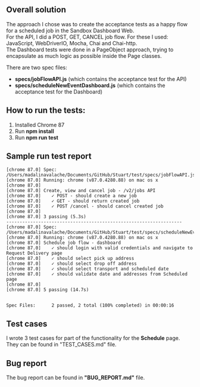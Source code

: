 ## Overall solution

The approach I chose was to create the acceptance tests as a happy flow for a scheduled job in the Sandbox Dashboard Web. <br/> For the API, I did a POST, GET, CANCEL job flow. For these I used: JavaScript, WebDriverIO, Mocha, Chai and Chai-http. <br/>
The Dashboard tests were done in a PageObject approach, trying to encapsulate as much logic as possible inside the Page classes. <br/>

There are two spec files:
- **specs/jobFlowAPI.js** (which contains the acceptance test for the API)
- **specs/scheduleNewEventDashboard.js** (which contains the acceptance test for the Dashboard)

## How to run the tests:
1. Installed Chrome 87
2. Run **npm install**
3. Run **npm run test**

## Sample run test report

```
[chrome 87.0] Spec: /Users/madalinavalache/Documents/GitHub/Stuart/test/specs/jobFlowAPI.js
[chrome 87.0] Running: chrome (v87.0.4280.88) on mac os x
[chrome 87.0]
[chrome 87.0] Create, view and cancel job - /v2/jobs API
[chrome 87.0]    ✓ POST - should create a new job
[chrome 87.0]    ✓ GET - should return created job
[chrome 87.0]    ✓ POST /cancel - should cancel created job
[chrome 87.0]
[chrome 87.0] 3 passing (5.3s)
------------------------------------------------------------------
[chrome 87.0] Spec: /Users/madalinavalache/Documents/GitHub/Stuart/test/specs/scheduleNewEventDashboard.js
[chrome 87.0] Running: chrome (v87.0.4280.88) on mac os x
[chrome 87.0] Schedule job flow - dashboard
[chrome 87.0]    ✓ should login with valid credentials and navigate to Request Delivery page
[chrome 87.0]    ✓ should select pick up address
[chrome 87.0]    ✓ should select drop off address
[chrome 87.0]    ✓ should select transport and scheduled date
[chrome 87.0]    ✓ should validate date and addresses from Scheduled page
[chrome 87.0]
[chrome 87.0] 5 passing (14.7s)


Spec Files:      2 passed, 2 total (100% completed) in 00:00:16 

```

## Test cases
I wrote 3 test cases for part of the functionality for the **Schedule** page.  <br/>
They can be found in "TEST_CASES.md" file.

## Bug report
The bug report can be found in **"BUG_REPORT.md"** file.